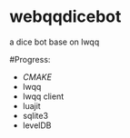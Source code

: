 webqqdicebot
============
a dice bot base on lwqq

#Progress:
* *CMAKE*
* lwqq
* lwqq client
* luajit
* sqlite3
* levelDB
